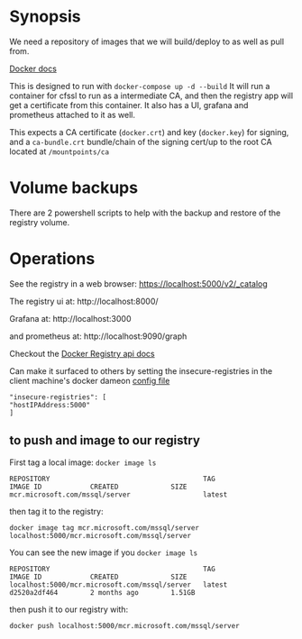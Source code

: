 # Synopsis
We need a repository of images that we will build/deploy to as well as pull from.

[Docker docs](<https://docs.docker.com/registry/>)

This is designed to run with `docker-compose up -d --build` It will run a container for cfssl to run as a intermediate CA, and then the registry app will get a certificate from this container. It also has a UI, grafana and prometheus attached to it as well. 

This expects a CA certificate (`docker.crt`) and key (`docker.key`) for signing, and a `ca-bundle.crt` bundle/chain of the signing cert/up to the root CA located at `/mountpoints/ca`
# Volume backups
There are 2 powershell scripts to help with the backup and restore of the registry volume. 

# Operations
See the registry in a web browser: <https://localhost:5000/v2/_catalog>

The registry ui at: http://localhost:8000/

Grafana at: http://localhost:3000

and prometheus at: http://localhost:9090/graph

Checkout the [Docker Registry api docs](<https://docs.docker.com/registry/spec/api/>)

Can make it surfaced to others by setting the insecure-registries in the client machine's docker dameon [config file](<https://docs.docker.com/engine/reference/commandline/dockerd/>)
```
"insecure-registries": [
"hostIPAddress:5000"   
]
```


## to push and image to our registry
First tag a local image:
`docker image ls`

```
REPOSITORY                                      TAG                 IMAGE ID            CREATED             SIZE
mcr.microsoft.com/mssql/server                  latest              
```

then tag it to the registry:

`docker image tag mcr.microsoft.com/mssql/server  localhost:5000/mcr.microsoft.com/mssql/server`

You can see the new image if you `docker image ls` 

```
REPOSITORY                                      TAG                 IMAGE ID            CREATED             SIZE
localhost:5000/mcr.microsoft.com/mssql/server   latest              d2520a2df464        2 months ago        1.51GB
```
then push it to our registry with: 

`docker push localhost:5000/mcr.microsoft.com/mssql/server`